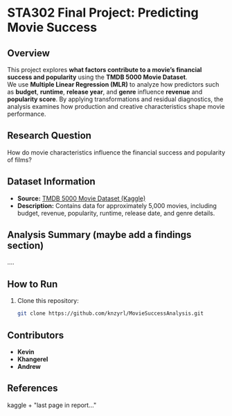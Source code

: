 # STA302 Final Project: Predicting Movie Success  

## Overview  
This project explores **what factors contribute to a movie’s financial success and popularity** using the **TMDB 5000 Movie Dataset**.  
We use **Multiple Linear Regression (MLR)** to analyze how predictors such as **budget**, **runtime**, **release year**, and **genre** influence  **revenue** and **popularity score**. 
By applying transformations and residual diagnostics, the analysis examines how production and creative characteristics shape movie performance.


## Research Question 
How do movie characteristics influence the financial success and popularity of films?  


## Dataset Information  
- **Source:** [TMDB 5000 Movie Dataset (Kaggle)](https://www.kaggle.com/datasets/tmdb/tmdb-movie-metadata)  
- **Description:** Contains data for approximately 5,000 movies, including budget, revenue, popularity, runtime, release date, and genre details.  


## Analysis Summary   (maybe add a findings section)
....


## How to Run  
1. Clone this repository:  
   ```bash
   git clone https://github.com/knzyrl/MovieSuccessAnalysis.git
   ```

## Contributors
- **Kevin** 
- **Khangerel**  
- **Andrew** 


## References
kaggle + "last page in report..."